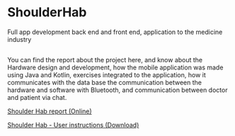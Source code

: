 # ShoulderHab
Full app development back end and front end, application to the medicine industry

##
You can find the report about the project here, and know about the Hardware design and development, how the mobile application was made using Java and Kotlin, exercises integrated to the application, how it communicates with the data base the communication between the hardware and software with Bluetooth, and communication between doctor and patient via chat.

[Shoulder Hab report (Online)](https://pruebacorreoescuelaingeduco-my.sharepoint.com/personal/kevin_diaz_mail_escuelaing_edu_co/_layouts/15/onedrive.aspx?id=%2Fpersonal%2Fkevin%5Fdiaz%5Fmail%5Fescuelaing%5Fedu%5Fco%2FDocuments%2FDIIN%2DIRHA%2FShoulder%20Hab%20%2D%20Manual%20T%C3%A9cnico%2Epdf&parent=%2Fpersonal%2Fkevin%5Fdiaz%5Fmail%5Fescuelaing%5Fedu%5Fco%2FDocuments%2FDIIN%2DIRHA&ga=1)

[Shoulder Hab - User instructions (Download)](https://github.com/Jhongom/ShoulderHab/files/13223003/Shoulder.Hab.-.Manual.de.usuario.pdf)



